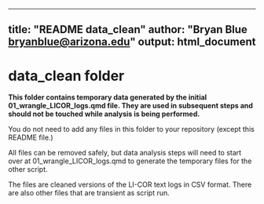
---
title: "README data_clean"
author: "Bryan Blue bryanblue@arizona.edu"
output: html_document
---

# data_clean folder  

**This folder contains temporary data generated by the initial 01_wrangle_LICOR_logs.qmd file. They are used in subsequent steps and should not be touched while analysis is being performed.**   

You do not need to add any files in this folder to your repository (except this README file.)

All files can be removed safely, but data analysis steps will need to start over at 01_wrangle_LICOR_logs.qmd to generate the temporary files for the other script.  

The files are cleaned versions of the LI-COR text logs in CSV format. There are also other files that are transient as script run.